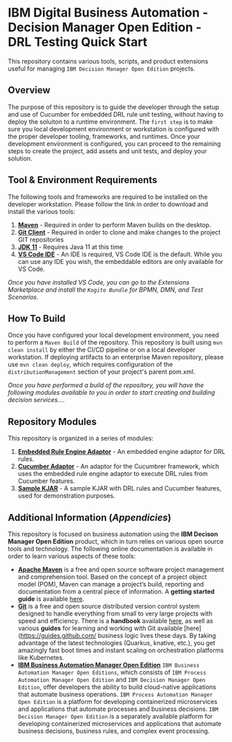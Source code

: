 # IBM Digital Business Automation - Decision Manager Open Edition - DRL Testing Quick Start

This repository contains various tools, scripts, and product extensions useful for managing `IBM Decision Manager Open Edition` projects.

## Overview

The purpose of this repository is to guide the developer through the setup and use of Cucumber for embedded DRL rule unit testing, without having to deploy the soluiton to a runtime environment.  The `first step` is to make sure you local development environment or workstation is configured with the proper developer tooling, frameworks, and runtimes.  Once your development environment is configured, you can proceed to the remaining steps to create the project, add assets and unit tests, and deploy your solution.

## Tool & Environment Requirements

The following tools and frameworks are required to be installed on the developer workstation.  Please follow the link in order to download and install the various tools:

1. [**Maven**](https://maven.apache.org) - Required in order to perform Maven builds on the desktop.  
2. [**Git Client**](https://git-scm.com) - Required in order to clone and make changes to the project GIT repositories
3. [**JDK 11**](https://www.oracle.com/java/technologies/downloads/) - Requires Java 11 at this time
5. [**VS Code IDE**](https://code.visualstudio.com/download) - An IDE is required, VS Code IDE is the default.  While you can use any IDE you wish, the embeddable editors are only available for VS Code.

*_Once you have installed VS Code, you can go to the Extensions Marketplace and install the `Kogito Bundle` for BPMN, DMN, and Test Scenarios_*.

## How To Build

Once you have configured your local development environment, you need to perform a `Maven Build` of the repository.  This repository is built using `mvn clean install` by either the CI/CD pipeline or on a local developer workstation.  If deploying artifacts to an enterprise Maven repository, please use `mvn clean deploy`, which requires configuration of the `distributionManagement` section of your project's parent pom.xml.

*_Once you have performed a build of the repository, you will have the following modules available to you in order to start creating and building decision services..._*.

## Repository Modules

This repository is organized in a series of modules:  

1.  [**Embedded Rule Engine Adaptor**](./embedded-engine-adaptor/readme.md) - An embedded engine adaptor for DRL rules.  
2.  [**Cucumber Adaptor**](./cucumber-adaptor/readme.md) - An adaptor for the Cucumbrer framework, which uses the embedded rule engine adaptor to execute DRL rules from Cucumber features.
3.  [**Sample KJAR**](./sample-kjar/readme.md) - A sample KJAR with DRL rules and Cucumber features, used for demonstration purposes.

## Additional Information (*Appendicies*)
This repository is focused on business automation using the **IBM Decison Manager Open Edition** product, which in turn relies on various open source tools and technology. The following online documentation is available in order to learn various aspects of these tools:

- [**Apache Maven**](https://maven.apache.org/) is a free and open source software project management and comprehension tool. Based on the concept of a project object model (POM), Maven can manage a project’s build, reporting and documentation from a central piece of  information. A **getting started guide** is available [here](http://maven.apache.org/guides/getting-started/).
- [**Git**](https://git-scm.com//) is a free and open source distributed version control system designed to handle everything from small to very large projects with speed and efficiency. There is a **handbook** available [here](https://guides.github.com/introduction/git-handbook/), as well as various **guides** for learning and working with Git available [here](https://guides.github.com/
business logic lives these days. By taking advantage of the latest technologies (Quarkus, knative, etc.), you get amazingly fast boot times and instant scaling on orchestration platforms like Kubernetes.
- [**IBM Business Automation Manager Open Edition**](https://www.ibm.com/docs/en/ibamoe) `IBM Business Automation Manager Open Editions`, which consists of `IBM Process Automation Manager Open Edition` and `IBM Decision Manager Open Edition`, offer developers the ability to build cloud-native applications that automate business operations. `IBM Process Automation Manager Open Edition` is a platform for developing containerized microservices and applications that automate processes and business decisions. `IBM Decision Manager Open Edition` is a separately available platform for developing containerized microservices and applications that automate business decisions, business rules, and complex event processing.
